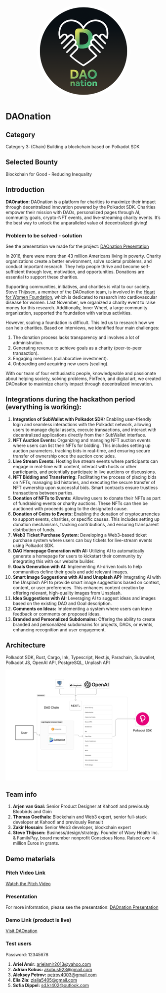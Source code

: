 <p align="center">
  <img src="./doc/daonation-logo.png" alt="Alt text" width="300" style="border:2px white solid;border-radius:9999px;padding:-10px;"/>
</p>


# DAOnation

## Category
Category 3: (Chain) Building a blockchain based on Polkadot SDK

## Selected Bounty
Blockchain for Good - Reducing Inequality

## Introduction

**DAOnation:** DAOnation is a platform for charities to maximize their impact through decentralized innovation powered by the Polkadot SDK. Charities empower their mission with DAOs, personalized pages through AI, community goals, crypto-NFT events, and live-streaming charity events. It’s the best way to unlock the unparalleled value of decentralized giving!

### Problem to be solved - solution
See the presentation we made for the project: [DAOnation Presentation](https://www.canva.com/design/DAGPEayZOWA/-KtnDcXvSUu5qLrxzahSoQ/edit?utm_content=DAGPEayZOWA&utm_campaign=designshare&utm_medium=link2&utm_source=sharebutton)

In 2016, there were more than 43 million Americans living in poverty. Charity organizations create a better environment, solve societal problems, and conduct important research. They help people thrive and become self-sufficient through love, motivation, and opportunities. Donations are essential to support these charities.

Supporting communities, initiatives, and charities is vital to our society. Steve Thijssen, a member of the DAOnation team, is involved in the [Heart for Women Foundation](https://www.hartvoorvrouwen.nl/), which is dedicated to research into cardiovascular disease for women. Last November, we organized a charity event to raise money for this research. Additionally, Inner Wheel, a large community organization, supported the foundation with various activities. 

However, scaling a foundation is difficult. This led us to research how we can help charities. Based on interviews, we identified four main challenges:
1. The donation process lacks transparency and involves a lot of administration.
2. Generating revenue to achieve goals as a charity (peer-to-peer transaction).
3. Engaging members (collaborative investment).
4. Onboarding and acquiring new users (scaling).

With our team of four enthusiastic people, knowledgeable and passionate about helping society, solving problems, FinTech, and digital art, we created DAOnation to maximize charity impact through decentralized innovation.

## Integrations during the hackathon period (everything is working):
1. **Integration of SubWallet with Polkadot SDK:** Enabling user-friendly login and seamless interactions with the Polkadot network, allowing users to manage digital assets, execute transactions, and interact with decentralized applications directly from their SubWallet interface.
2. **NFT Auction Events:** Organizing and managing NFT auction events where users can list their NFTs for bidding. This includes setting up auction parameters, tracking bids in real-time, and ensuring secure transfer of ownership once the auction concludes.
3. **Live Stream Events:** Hosting live stream events where participants can engage in real-time with content, interact with hosts or other participants, and potentially participate in live auctions or discussions.
4. **NFT Bidding and Transferring:** Facilitating the process of placing bids on NFTs, managing bid histories, and executing the secure transfer of NFT ownership upon successful bids. Smart contracts ensure trustless transactions between parties.
5. **Donation of NFTs to Events:** Allowing users to donate their NFTs as part of fundraising events or charity auctions. These NFTs can then be auctioned with proceeds going to the designated cause.
6. **Donation of Coins to Events:** Enabling the donation of cryptocurrencies to support events, charities, or specific causes. This includes setting up donation mechanisms, tracking contributions, and ensuring transparent distribution of funds.
7. **Web3 Ticket Purchase System:** Developing a Web3-based ticket purchase system where users can buy tickets for live-stream events using Polkadot SDK.
8. **DAO Homepage Generation with AI:** Utilizing AI to automatically generate a homepage for users to kickstart their community by integrating this with our website builder.
9. **Goals Generation with AI:** Implementing AI-driven tools to help communities define their goals and add relevant images.
10. **Smart Image Suggestions with AI and Unsplash API:** Integrating AI with the Unsplash API to provide smart image suggestions based on context, content, or user preferences. This enhances content creation by offering relevant, high-quality images from Unsplash.
11. **Idea Suggestions with AI:** Leveraging AI to suggest ideas and images based on the existing DAO and Goal description.
12. **Comments on Ideas:** Implementing a system where users can leave feedback or comments on proposed ideas.
13. **Branded and Personalized Subdomains:** Offering the ability to create branded and personalized subdomains for projects, DAOs, or events, enhancing recognition and user engagement.

## Architecture
Polkadot SDK, Rust, Cargo, Ink, Typescript, Next.js, Parachain, Subwallet, Polkadot JS, OpenAI API, PostgreSQL, Unplash API

![](./doc/daonation-architecture.png)

## Team info
1. **Arjen van Gaal:** Senior Product Designer at Kahoot! and previously Bloobirds and Goin
2. **Thomas Goethals:** Blockchain and Web3 expert, senior full-stack developer at Kahoot! and previously Renault
3. **Zakir Hossain:** Senior Web3 developer, blockchain expert
4. **Steve Thijssen:** Business/design/strategy. Founder of Wavy Health Inc. & FamilyPay, board member nonprofit Conscious Nona. Raised over 4 million Euros in grants.

## Demo materials

### Pitch Video Link
[Watch the Pitch Video](https://vimeo.com/1003311660?share=copy)

### Presentation
For more information, please see the presentation: [DAOnation Presentation](https://www.canva.com/design/DAGPEayZOWA/-KtnDcXvSUu5qLrxzahSoQ/edit?utm_content=DAGPEayZOWA&utm_campaign=designshare&utm_medium=link2&utm_source=sharebutton)

### Demo Link (product is live)
[Visit DAOnation](https://daonation.org/)

### Test users
Password: 12345678
1. **Ariel Amir:** arielamir2013@yahoo.com
2. **Adrian Kobus:** akobus923@gmail.com
3. **Aleksey Petrov:** petrov4003@gmail.com
4. **Elia Zia:** zialia5405@gmail.com
5. **Sofia Dippel:** sd.kr402@outlook.com